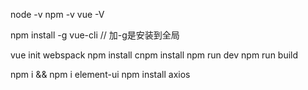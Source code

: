 node -v
npm -v
vue -V

npm install -g vue-cli // 加-g是安装到全局

vue init webspack
npm install
cnpm install
npm run dev
npm run build

npm i && npm i element-ui
npm install axios